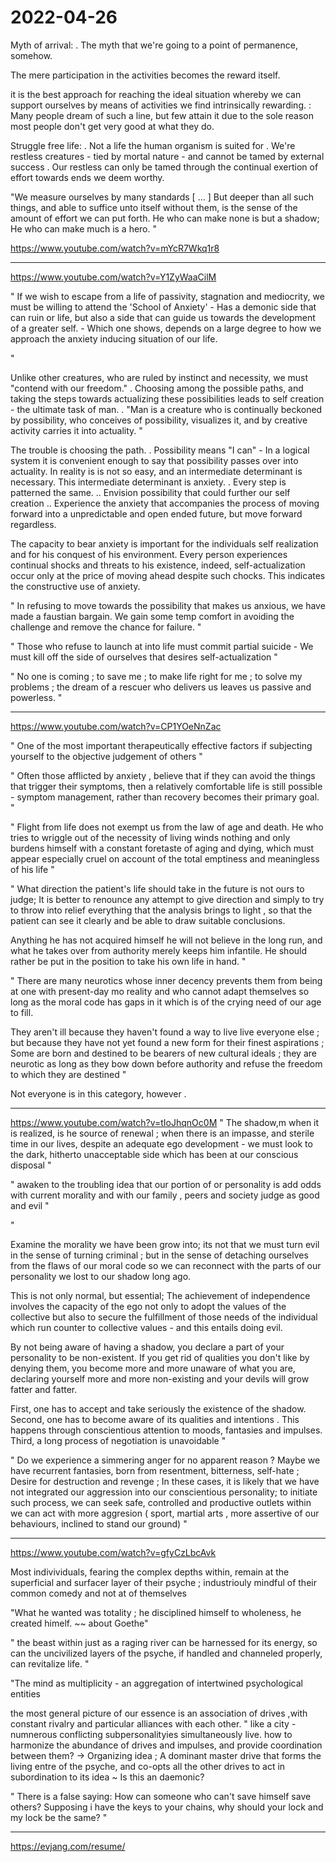 # 2022-04-26

Myth of arrival:
    . The myth that we're going to a point of permanence, somehow.

The mere participation in the activities becomes the reward itself.

it is the best approach for reaching the ideal situation whereby we can support ourselves by means of activities we find intrinsically rewarding. :
Many people dream of such a line, but few attain it due to the sole reason most people don't get very good at what they do.

Struggle free life:
    . Not a life the human organism is suited for
    . We're restless creatures - tied by mortal nature - and cannot be tamed by external success
    . Our restless can only be tamed through the continual exertion of effort towards ends we deem worthy.

"We measure ourselves by many standards [ ... ] But deeper than all such things, and able to suffice unto itself without them, is the sense of the amount of effort we can put forth. He who can make none is but a shadow; He who can make much is a hero.
"

<https://www.youtube.com/watch?v=mYcR7Wkq1r8>

____

<https://www.youtube.com/watch?v=Y1ZyWaaCilM>

"
If we wish to escape from a life of passivity, stagnation and mediocrity, we must be willing to attend the 'School of Anxiety' - Has a demonic side that can ruin or life, but also a side that can guide us towards the development of a greater self.
    - Which one shows, depends on a large degree to how we approach the anxiety inducing situation of our life.
  
"

Unlike other creatures, who are ruled by instinct and necessity, we must "contend with our freedom."
    . Choosing among the possible paths, and taking the steps towards actualizing these possibilities leads to self creation - the ultimate task of man.
    .  "Man is a creature who is continually beckoned by possibility, who conceives of possibility, visualizes it, and by creative activity carries it into actuality. "

The trouble is choosing the path.
    . Possibility means "I can" - In a logical system it is convenient enough to say that possibility passes over into actuality. In reality is is not so easy, and an intermediate determinant is necessary. This intermediate determinant is anxiety.
    . Every step is patterned the same.
        .. Envision possibility that could further our self creation
        .. Experience the anxiety that accompanies the process of moving forward into a unpredictable and open ended future, but move forward regardless.

The capacity to bear anxiety is important for the individuals self realization and for his conquest of his environment. Every person experiences continual shocks and threats to his existence, indeed, self-actualization occur only at the price of moving ahead despite such chocks. This indicates the constructive use of anxiety.

"
In refusing to move towards the possibility that makes us anxious, we have made a faustian bargain. We gain some temp comfort in avoiding the challenge and remove the chance for failure.
"

"
Those who refuse to launch at into life must commit partial suicide - We must kill off the side of ourselves that desires self-actualization
"

"
No one is coming ;
to save me ; to make life right for me ; to solve my problems ;
the dream of a rescuer who delivers us leaves us passive and powerless.
"
___

<https://www.youtube.com/watch?v=CP1YOeNnZac>

"
One of the most important therapeutically effective factors if subjecting yourself to the objective judgement of others
"

"
Often those afflicted by anxiety , believe that if they can avoid the things that trigger their symptoms, then a relatively comfortable life is still possible - symptom management, rather than recovery becomes their primary goal.
"

"
Flight from life does not exempt us from the law of age and death. He who tries to wriggle out of the necessity of living winds nothing and only burdens himself with a constant foretaste of aging and dying, which must appear especially cruel on account of the total emptiness and meaningless of his life
"

"
What direction the patient's life should take in the future is not ours to judge; It is better to renounce any attempt to give direction and simply to try to throw into relief everything that the analysis brings to light , so that the patient can see it clearly and be able to draw suitable conclusions.

Anything he has not acquired himself he will not believe in the long run, and what he takes over from authority merely keeps him infantile. He should rather be put in the position to take his own life in hand.
"

"
There are many neurotics whose inner decency prevents them from being at one with present-day mo reality and who cannot adapt themselves so long as the moral code has gaps in it which is of the crying need of our age to fill.

They aren't ill because they haven't found a way to live live everyone else ; but because they have not yet found a new form for their finest aspirations ;
Some are born and destined to be bearers of new cultural ideals ; they are neurotic as long as they bow down before authority and refuse the freedom to which they are destined
"

Not everyone is in this category, however .

___

<https://www.youtube.com/watch?v=tIoJhqnOc0M>
"
The shadow,m when it is realized, is he source of renewal ; when there is an impasse, and sterile time in our lives, despite an adequate ego development - we must look to the dark, hitherto unacceptable side which has been at our conscious disposal
"

"
awaken to the troubling idea that our portion of or personality is add odds with current morality and  with our family , peers and society judge as good and evil
"

"

Examine the morality we have been grow into;
its not that we must turn evil in the sense of turning criminal ; but in the sense of detaching ourselves from the flaws of our moral code so we can reconnect with the parts of our personality we lost to our shadow long ago.

This is not only normal, but essential; The achievement of independence involves the capacity of the ego not only to adopt the values of the collective but also to secure the fulfillment of those needs of the individual which run counter to collective values - and this entails doing evil.

By not being aware of having a shadow, you declare a part of your personality to be non-existent. If you get rid of qualities you don't like by denying them, you become more and more unaware of what you are, declaring yourself more and more non-existing and your devils will grow fatter and fatter.

First, one has to accept and take seriously the existence of the shadow. Second, one has to become aware of its qualities and intentions . This happens through conscientious attention to moods, fantasies and impulses. Third, a long process of negotiation is unavoidable
"

"
Do we experience a simmering anger for no apparent reason ?
Maybe we have recurrent fantasies, born from resentment, bitterness, self-hate ; Desire for destruction and revenge ;
In these cases, it is likely that we have not integrated our aggression into our conscientious personality;
to initiate such process, we can seek safe, controlled and productive outlets within we can act with more aggresion ( sport, martial arts , more assertive of our behaviours, inclined to stand our ground)
"

___

<https://www.youtube.com/watch?v=gfyCzLbcAvk>

Most indivividuals, fearing the complex depths within, remain at the superficial and surfacer layer of their psyche ; industriouly mindful of their common comedy and not at of themselves

"What he wanted was totality ; he disciplined himself to wholeness, he created himelf. ~~ about Goethe"

"
the beast within
just as a raging river can be harnessed for its energy, so can the uncivilized layers of the psyche, if handled and channeled properly, can revitalize life.
"

"The mind as multiplicity - an aggregation of intertwined psychological entities

the most general picture of our essence is an association of drives ,with constant rivalry and particular alliances with each other.
"
like a city - numnerous conflicting subpersonalityies simultaneously live. how to harmonize the abundance of drives and impulses, and provide coordination between them? ->
    Organizing idea ; A dominant master drive that forms the living entre of the psyche, and co-opts all the other drives to act in subordination to its idea
    ~ Is this an daemonic?

"
There is a false saying: How can someone who can't save himself save others?
Supposing i have the keys to your chains, why should your lock and my lock be the same?
"

___

<https://evjang.com/resume/>
